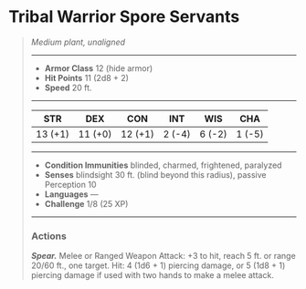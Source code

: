 # Tribal Warrior Spore Servants
>*Medium plant, unaligned*
>___
>- **Armor Class** 12 (hide armor)
>- **Hit Points** 11 (2d8 + 2)
>- **Speed** 20 ft.
>___
>|STR|DEX|CON|INT|WIS|CHA|
>|:---:|:---:|:---:|:---:|:---:|:---:|
>|13 (+1)|11 (+0)|12 (+1)|2 (-4)|6 (-2)|1 (-5)|
>___
>- **Condition Immunities** blinded, charmed, frightened, paralyzed
>- **Senses** blindsight 30 ft. (blind beyond this radius), passive Perception 10
>- **Languages** —
>- **Challenge** 1/8 (25 XP)
>___
>### Actions
>***Spear.*** Melee  or Ranged Weapon Attack: +3 to hit, reach 5 ft. or range 20/60 ft., one target. Hit: 4 (1d6 + 1) piercing damage, or 5 (1d8 + 1) piercing damage if used with two hands to make a melee attack.